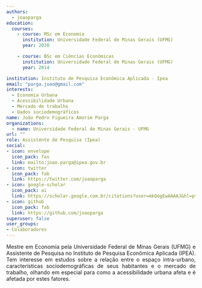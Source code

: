 ```yaml
---
authors:
  - joaoparga
education:
  courses:
    - course: MSc em Economia
      institution: Universidade Federal de Minas Gerais (UFMG)
      year: 2020

    - course: BSc em Ciências Econômicas
      institution: Universidade Federal de Minas Gerais (UFMG)
      year: 2014

institution: Instituto de Pesquisa Econômica Aplicada - Ipea
email: "parga.joao@gmail.com"
interests:
  - Economia Urbana
  - Acessibilidade Urbana
  - Mercado de trabalho
  - Dados sociodemográficos
name: João Pedro Figueira Amorim Parga
organizations:
  - name: Universidade Federal de Minas Gerais - UFMG
url: ""
role: Assistente de Pesquisa (Ipea)
social:
- icon: envelope
  icon_pack: fas
  link: mailto:joao.parga@ipea.gov.br
- icon: twitter
  icon_pack: fab
  link: https://twitter.com/joaoparga
- icon: google-scholar
  icon_pack: ai
  link: https://scholar.google.com.br/citations?user=mkQogEwAAAAJ&hl=pt-BR
- icon: github
  icon_pack: fab
  link: https://github.com/joaoparga
superuser: false
user_groups:
- Colaboradores
---
```


<p align="justify">
Mestre em Economia pela Universidade Federal de Minas Gerais (UFMG) e Assistente de Pesquisa no Instituto de Pesquisa Econômica Aplicada (IPEA). Tem interesse em estudos sobre a relação entre o espaço intra-urbano, características sociodemográficas de seus habitantes e o mercado de trabalho, olhando em  especial para como a acessibilidade urbana afeta e é afetada por estes fatores.

</p>
